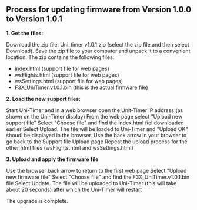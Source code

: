 ## Process for updating firmware from Version 1.0.0 to Version 1.0.1 ##

**1.  Get the files:**

Download the zip file: Uni_timer v1.0.1.zip (select the zip file and then select Download). 
Save the zip file to your computer and unpack it to a convenient location.
The zip contains the following files:
  - index.html (support file for web pages)
  - wsFlights.html (support file for web pages)
  - wsSettings.html (support file for web pages)
  - F3X_UniTimer.v1.0.1.bin (this is the actual firmware file)
  
**2.  Load the new support files:**

Start Uni-Timer and in a web browser open the Unit-Timer IP address (as shown on the Uni-Timer display)
From the web page select "Upload new support file"
Select "Choose file" and find the index.html fiel downloaded earlier
Select Upload. The file will be loaded to Uni-Timer and "Upload OK" shoudl be displayed in the browser.
Use the back arrow in your browser to go back to the Support file Upload page
Repeat the upload process for the other html files (wsFlights.html and wsSettings.html)

**3.  Upload and apply the firmware file**

Use the browser back arrow to return to the first web page
Select "Upload new firmware file"
Select "Choose file" and find the F3X_UniTimer.v1.0.1.bin file
Select Update. The file will be uploaded to Uni-Timer (this will take about 20 seconds) after which the Uni-Timer will restart

The upgrade is complete.
